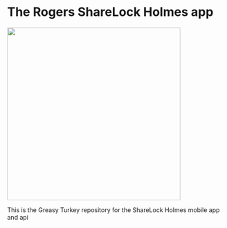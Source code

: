 # The Rogers ShareLock Holmes app

<img src="http://static.skaip.org/img/emoticons/180x180/f6fcff/turkey.gif" width="400" />

<p>
This is the Greasy Turkey repository for the ShareLock Holmes mobile app and api
</p>
